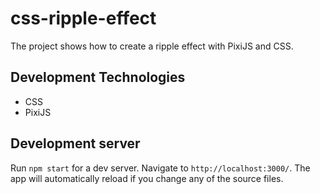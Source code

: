 # css-ripple-effect

The project shows how to create a ripple effect with PixiJS and CSS.

## Development Technologies

+ CSS
+ PixiJS

## Development server

Run `npm start` for a dev server. Navigate to `http://localhost:3000/`. The app will automatically reload if you change any of the source files.
